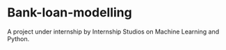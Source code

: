 # Bank-loan-modelling
A project under internship by Internship Studios on Machine Learning and Python. 
